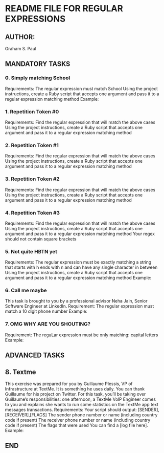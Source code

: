# README FILE FOR REGULAR EXPRESSIONS
## AUTHOR:
Graham S. Paul
## MANDATORY TASKS
### 0. Simply matching School
Requirements:
The regular expression must match School
Using the project instructions, create a Ruby script that accepts one argument and pass it to a regular expression matching method
Example:
### 1. Repetition Token #0
Requirements:
Find the regular expression that will match the above cases
Using the project instructions, create a Ruby script that accepts one argument and pass it to a regular expression matching method
### 2. Repetition Token #1
Requirements:
Find the regular expression that will match the above cases
Using the project instructions, create a Ruby script that accepts one argument and pass it to a regular expression matching method
### 3. Repetition Token #2
Requirements:
Find the regular expression that will match the above cases
Using the project instructions, create a Ruby script that accepts one argument and pass it to a regular expression matching method
### 4. Repetition Token #3
Requirements:
Find the regular expression that will match the above cases
Using the project instructions, create a Ruby script that accepts one argument and pass it to a regular expression matching method
Your regex should not contain square brackets
### 5. Not quite HBTN yet
Requirements:
The regular expression must be exactly matching a string that starts with h ends with n and can have any single character in between
Using the project instructions, create a Ruby script that accepts one argument and pass it to a regular expression matching method
Example:
### 6. Call me maybe
This task is brought to you by a professional advisor Neha Jain, Senior Software Engineer at LinkedIn.
Requirement:
The regular expression must match a 10 digit phone number
Example:
### 7. OMG WHY ARE YOU SHOUTING?
Requirement:
The reguLar expression must be only matching: capital letters
Example:
## ADVANCED TASKS
## 8. Textme
This exercise was prepared for you by Guillaume Plessis, VP of Infrastructure at TextMe. It is something he uses daily. You can thank Guillaume for his project on Twitter.
For this task, you’ll be taking over Guillaume’s responsibilities: one afternoon, a TextMe VoIP Engineer comes to you and explains she wants to run some statistics on the TextMe app text messages transactions.
Requirements:
Your script should output: [SENDER],[RECEIVER],[FLAGS]
The sender phone number or name (including country code if present)
The receiver phone number or name (including country code if present)
The flags that were used
You can find a [log file here].
Example:
## END

